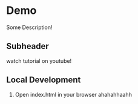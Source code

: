 # Demo

Some Description!

## Subheader

watch tutorial on youtube!

## Local Development

1. Open index.html in your browser ahahahhaahh
